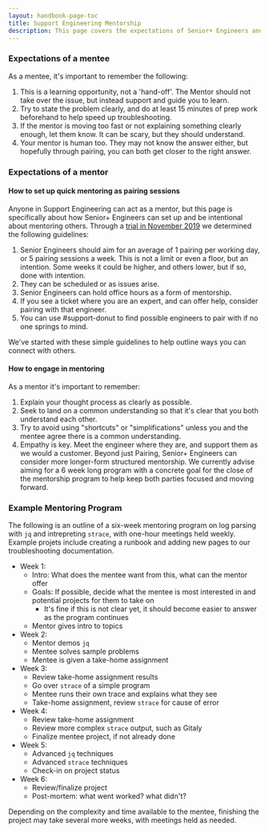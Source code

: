 ```yaml
---
layout: handbook-page-toc
title: Support Engineering Mentorship
description: This page covers the expectations of Senior+ Engineers and how they can engage in mentorship at GitLab
---
```


### Expectations of a mentee

As a mentee, it's important to remember the following:

1. This is a learning opportunity, not a 'hand-off'. The Mentor should not take over the issue, but instead support and guide you to learn. 
1. Try to state the problem clearly, and do at least 15 minutes of prep work beforehand to help speed up troubleshooting.
1. If the mentor is moving too fast or not explaining something clearly enough, let them know. It can be scary, but they should understand.
1. Your mentor is human too. They may not know the answer either, but hopefully through pairing, you can both get closer to the right answer.

### Expectations of a mentor

#### How to set up quick mentoring as pairing sessions

Anyone in Support Engineering can act as a mentor, but this page is specifically about how Senior+ Engineers can set up and be intentional about mentoring others. Through a [trial in November 2019](https://gitlab.com/gitlab-com/support/support-team-meta/-/issues/2704) we determined the following guidelines:

1. Senior Engineers should aim for an average of 1 pairing per working day, or 5 pairing sessions a week. This is not a limit or even a floor, but an intention. Some weeks it could be higher, and others lower, but if so, done with intention.
1. They can be scheduled or as issues arise.
1. Senior Engineers can hold office hours as a form of mentorship.
1. If you see a ticket where you are an expert, and can offer help, consider pairing with that engineer.
1. You can use #support-donut to find possible engineers to pair with if no one springs to mind.

We've started with these simple guidelines to help outline ways you can connect with others.

#### How to engage in mentoring

As a mentor it's important to remember:

1. Explain your thought process as clearly as possible. 
1. Seek to land on a common understanding so that it's clear that you both understand each other.
1. Try to avoid using "shortcuts" or "simplifications" unless you and the mentee agree there is a common understanding.
1. Empathy is key. Meet the engineer where they are, and support them as we would a customer.
Beyond just Pairing, Senior+ Engineers can consider more longer-form  structured mentorship. We currently advise aiming for a 6 week long program with a concrete goal for the close of the mentorship program to help keep both parties focused and moving forward.
### Example Mentoring Program

The following is an outline of a six-week mentoring program on log parsing with `jq` and intrepreting `strace`, with one-hour meetings held weekly.  Example projets include creating a runbook and adding new pages to our troubleshooting documentation.

- Week 1:
   - Intro: What does the mentee want from this, what can the mentor offer
   - Goals: If possible, decide what the mentee is most interested in and potential projects for them to take on
      - It's fine if this is not clear yet, it should become easier to answer as the program continues
   - Mentor gives intro to topics
- Week 2:
   - Mentor demos `jq`
   - Mentee solves sample problems
   - Mentee is given a take-home assignment
- Week 3:
   - Review take-home assignment results
   - Go over `strace` of a simple program
   - Mentee runs their own trace and explains what they see
   - Take-home assignment, review `strace` for cause of error
- Week 4:
   - Review take-home assignment
   - Review more complex `strace` output, such as Gitaly
   - Finalize mentee project, if not already done
- Week 5:
   - Advanced `jq` techniques
   - Advanced `strace` techniques
   - Check-in on project status
- Week 6:
   - Review/finalize project
   - Post-mortem: what went worked? what didn't?

Depending on the complexity and time available to the mentee, finishing the project may take several more weeks, with meetings held as needed.
